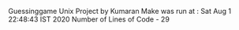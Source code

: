 Guessinggame Unix Project by Kumaran
Make was run at : 
Sat Aug  1 22:48:43 IST 2020
Number of Lines of Code - 
29
